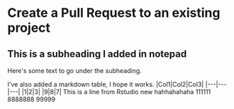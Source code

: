 # Create a Pull Request to an existing project

## This is a subheading I added in notepad
Here's some text to go under the subheading.

I've also added a markdown table, I hope it works.
|Col1|Col2|Col3|
|---|---|---|
|1|2|3|
|9|8|7|
This is a line from Rstudio
new
hahhahahaha
111111
8888888
99999
